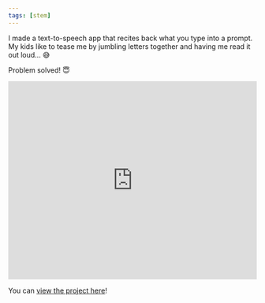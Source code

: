 ```yaml
---
tags: [stem]
---
```


I made a text-to-speech app that recites back what you type into a prompt. My kids like to tease me by jumbling letters together and having me read it out loud... 😅

Problem solved! 😇

<iframe src="https://scratch.mit.edu/projects/911180862/embed" allowtransparency="true" width="100%" height="402" frameborder="0" scrolling="no" allowfullscreen></iframe>

You can [view the project here](https://scratch.mit.edu/projects/911180862)!
